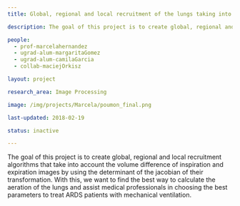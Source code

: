 ```yaml
---
title: Global, regional and local recruitment of the lungs taking into account the deformation.

description: The goal of this project is to create global, regional and local recruitment algorithms that take into account the volume difference of inspiration and expiration images by using the determinant of the jacobian of their transformation. With this, we want to find the best way to calculate the aeration of the lungs and assist medical professionals in choosing the best parameters to treat ARDS patients with mechanical ventilation.

people:
  - prof-marcelahernandez
  - ugrad-alum-margaritaGomez
  - ugrad-alum-camilaGarcia
  - collab-maciejOrkisz

layout: project

research_area: Image Processing

image: /img/projects/Marcela/poumon_final.png

last-updated: 2018-02-19

status: inactive

---
```


The goal of this project is to create global, regional and local recruitment algorithms that take into account the volume difference of inspiration and expiration images by using the determinant of the jacobian of their transformation. With this, we want to find the best way to calculate the aeration of the lungs and assist medical professionals in choosing the best parameters to treat ARDS patients with mechanical ventilation.